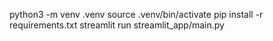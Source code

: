 python3 -m venv .venv
source .venv/bin/activate
pip install -r requirements.txt
streamlit run streamlit_app/main.py